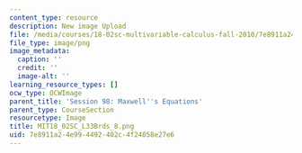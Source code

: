 ```yaml
---
content_type: resource
description: New image Upload
file: /media/courses/18-02sc-multivariable-calculus-fall-2010/7e8911a24e994492402c4f24058e27e6_MIT18_02SC_L33Brds_8.png
file_type: image/png
image_metadata:
  caption: ''
  credit: ''
  image-alt: ''
learning_resource_types: []
ocw_type: OCWImage
parent_title: 'Session 98: Maxwell''s Equations'
parent_type: CourseSection
resourcetype: Image
title: MIT18_02SC_L33Brds_8.png
uid: 7e8911a2-4e99-4492-402c-4f24058e27e6
---
```

